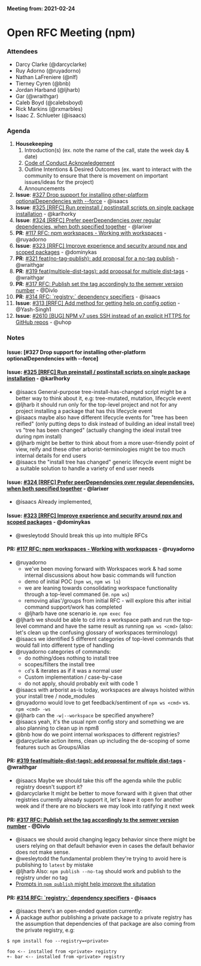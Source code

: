 #### Meeting from: 2021-02-24

# Open RFC Meeting (npm)

### Attendees
- Darcy Clarke (@darcyclarke)
- Ruy Adorno (@ruyadorno)
- Nathan LaFreniere (@nlf)
- Tierney Cyren (@bnb)
- Jordan Harband (@ljharb)
- Gar (@wraithgar)
- Caleb Boyd (@calebsboyd)
- Rick Markins (@rxmarbles)
- Isaac Z. Schlueter (@isaacs)

### Agenda
1. **Housekeeping**
	1. Introduction(s) (ex. note the name of the call, state the week day & date)
	1. [Code of Conduct Acknowledgement](https://www.npmjs.com/policies/conduct)
	1. Outline Intentions & Desired Outcomes (ex. want to interact with the community to ensure that there is movement on important issues/ideas for the project)
	1. Announcements
1. **Issue**: [#327 Drop support for installing other-platform optionalDependencies with --force](https://github.com/npm/rfcs/issues/327) - @isaacs
1. **Issue**: [#325 [RRFC] Run preinstall / postinstall scripts on single package installation](https://github.com/npm/rfcs/issues/325) - @karlhorky
1. **Issue**: [#324 [RRFC] Prefer peerDependencies over regular dependencies, when both specified together](https://github.com/npm/rfcs/issues/324) - @larixer
1. **PR**: [#117 RFC: npm workspaces - Working with workspaces](https://github.com/npm/rfcs/pull/117) - @ruyadorno
1. **Issue**: [#323 [RRFC] Improve experience and security around npx and scoped packages](https://github.com/npm/rfcs/issues/323) - @dominykas
1. **PR**: [#321 feat(no-tag-publish): add proposal for a no-tag publish](https://github.com/npm/rfcs/pull/321) - @wraithgar
1. **PR**: [#319 feat(multiple-dist-tags): add proposal for multiple dist-tags](https://github.com/npm/rfcs/pull/319) - @wraithgar
1. **PR**: [#317 RFC: Publish set the tag accordingly to the semver version number](https://github.com/npm/rfcs/pull/317) - @Divlo
1. **PR**: [#314 RFC: &#x60;registry:&#x60; dependency specifiers](https://github.com/npm/rfcs/pull/314) - @isaacs
1. **Issue**: [#313 [RRFC] Add method for getting help on config option](https://github.com/npm/rfcs/issues/313) - @Yash-Singh1
1. **Issue**: [#2610 [BUG] NPM v7 uses SSH instead of an explicit HTTPS for GitHub repos](https://github.com/npm/cli/issues/2610) - @uhop

### Notes
#### **Issue**: [#327 Drop support for installing other-platform optionalDependencies with --force]

#### **Issue**: [#325 [RRFC] Run preinstall / postinstall scripts on single package installation](https://github.com/npm/rfcs/issues/325) - @karlhorky
* @isaacs General-purpose tree-install-has-changed script might be a better way to think about it, e.g: tree-mutated, mutation, lifecycle event
* @ljharb it should run only for the top-level project and not for any project installing a package that has this lifecycle event
* @isaacs maybe also have different lifecycle events for "tree has been reified" (only putting deps to disk instead of building an ideal install tree) vs "tree has been changed" (actually changing the ideal install tree during npm install)
* @ljharb might be better to think about from a more user-friendly point of view, reify and these other arborist-terminologies might be too much internal details for end users
* @isaacs the "install tree has changed" generic lifecycle event might be a suitable solution to handle a variety of end user needs

#### **Issue**: [#324 [RRFC] Prefer peerDependencies over regular dependencies, when both specified together](https://github.com/npm/rfcs/issues/324) - @larixer
* @isaacs Already implemented, 

#### **Issue**: [#323 [RRFC] Improve experience and security around npx and scoped packages](https://github.com/npm/rfcs/issues/323) - @dominykas
* @wesleytodd Should break this up into multiple RFCs

#### **PR**: [#117 RFC: npm workspaces - Working with workspaces](https://github.com/npm/rfcs/pull/117) - @ruyadorno
* @ruyadorno 
  * we've been moving forward with Workspaces work & had some internal discussions about how basic commands will function
  * demo of initial POC (`npm ws`, `npm ws ls`)
  * we are leaning towards consolidating workspace functionality through a top-level commaned (ie. `npm ws`)
  * removing alias'/groups from initial RFC - will explore this after initial command support/work has completed
  * @ljharb have one scenario ie. `npm exec foo`
* @ljharb we should be able to cd into a workspace path and run the top-level command and have the same result as running `npm ws <cmd>` (also: let's clean up the confusing glossary of workspaces terminology)
* @isaacs we identified 5 different categories of top-level commands that would fall into different type of handling
* @ruyadorno categories of commands:
    * do nothing/does nothing to install tree
    * scopes/filters the install tree
    * `cd`'s & iterates as if it was a normal user
    * Custom implementation / case-by-case
    * do not apply, should probably exit with code 1
* @isaacs with arborist as-is today, workspaces are always hoisted within your install tree / node_modules
* @ruyadorno would love to get feedback/sentiment of `npm ws <cmd>` vs. `npm <cmd> -ws`
* @ljharb can the `-w|--workspace` be specified anywhere?
* @isaacs yeah, it's the usual npm config story and something we are also planning to clean up in npm8
* @bnb how do we point internal workspaces to different registries?
* @darcyclarke action items, clean up including the de-scoping of some features such as Groups/Alias

#### **PR**: [#319 feat(multiple-dist-tags): add proposal for multiple dist-tags](https://github.com/npm/rfcs/pull/319) - @wraithgar
* @isaacs Maybe we should take this off the agenda while the public registry doesn't support it?
* @darcyclarke It might be better to move forward with it given that other registries currently already support it, let's leave it open for another week and if there are no blockers we may look into ratifying it next week

#### **PR**: [#317 RFC: Publish set the tag accordingly to the semver version number](https://github.com/npm/rfcs/pull/317) - @Divlo
* @isaacs we should avoid changing legacy behavior since there might be users relying on that default behavior even in cases the default behavior does not make sense.
* @wesleytodd the fundamental problem they're trying to avoid here is publishing to `latest` by mistake
* @ljharb Also: `npm publish --no-tag` should work and publish to the registry under no tag
* [Prompts in `npm publish` might help improve the situtation](https://github.com/npm/rfcs/blob/c619bfc0a148a1d8baf4b0ec15c8693648c6a73b/accepted/0028-publish-prompt.md)

#### **PR**: [#314 RFC: &#x60;registry:&#x60; dependency specifiers](https://github.com/npm/rfcs/pull/314) - @isaacs
* @isaacs there's an open-ended question currently:
* A package author publishing a private package to a private registry has the assumption that dependencies of that package are also coming from the private registry, e.g:
```
$ npm install foo --registry=<private>

foo <-- installed from <private> registry
+- bar <-- installed from <private> registry
```
